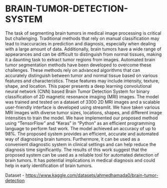 # BRAIN-TUMOR-DETECTION-SYSTEM
The task of segmenting brain tumors in medical image processing is critical but 
challenging. Traditional methods that rely on manual classification may lead to inaccuracies in 
prediction and diagnosis, especially when dealing with a large amount of data. Additionally, brain 
tumors have a wide range of appearances and can be difficult to distinguish from normal tissues, 
making it a daunting task to extract tumor regions from images. Automated brain tumor 
segmentation methods have been developed to overcome these challenges. These methods rely on 
advanced algorithms that can accurately distinguish between tumor and normal tissue based on 
various features and characteristics. These features may include intensity, texture, shape, and 
location. This paper presents a deep learning convolutional neural network (CNN) based Brain 
Tumor Detection System for binary classification of 2D magnetic resonance imaging (MRI) 
images. The model was trained and tested on a dataset of 3300 2D MRI images and a scalable 
user-friendly interface is developed using streamlit. We have taken various MRI images with 
diverse tumor sizes, locations, shapes, and different image intensities to train the model. We have 
implemented our proposed method using “TensorFlow” and “Keras” in “Python” as an efficient 
programming language to perform fast work. The model achieved an accuracy of up to 98%. The 
proposed system provides an efficient, accurate and automated way of diagnosing brain tumors. 
Furthermore, it can be used as a convenient diagnostic system in clinical settings and can help 
reduce the diagnosis time significantly. The results of this work suggest that the proposed system 
can be used as a reliable tool for automated detection of brain tumors. It has potential implications 
in medical diagnosis and could help in early identification of brain tumors.


Dataset - https://www.kaggle.com/datasets/ahmedhamada0/brain-tumor-detection
